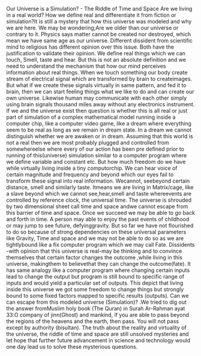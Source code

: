 Our Universe is a Simulation? - The Riddle of Time and Space
Are we living in a real world? How we define real and differentiate it from fiction or simulation?It is still a mystery that how this universe was modeled and why we are here. We may be wondering;Are we older than our universe or contrary to it. Physics says matter cannot be created nor destroyed, which mean we have same age as our universe. Different dissident from scientific mind to religious has different opinion over this issue. Both have the justification to validate their opinion.
We define real things which we can touch, Smell, taste and hear. But this is not an absolute definition   and we need to understand the mechanism that how our mind perceives information about real things. When we touch something our body create stream of electrical signal which are transformed by brain to createimages. But what if we create these signals virtually in same pattern, and fed it to brain, then we can start feeling things what we like to do and can create our own universe. Likewise human may communicate with each other simply using brain signals thousand miles away without any electronics instrument.
If we and the universe exist then question is whether this is all real or just part of simulation  of a complex mathematical model running inside a computer chip, like a computer video game, like a dream where everything seem to be real as long as we remain in dream state. In a dream we cannot distinguish whether we are awaken or in dream.
 Assuming that this world is not a real then we are most probably plugged and controlled from somewhereelse where every of our action has been pre defined prior to running of this(universe) simulation  similar to a computer program where we define variable and constant etc. But how much freedom do we have while virtually living inside a tiny computorchip. We can hear voice of certain magnitude and frequency and beyond which our eyes fail to transform these signal into real information. Wecannot, seebeyond certain distance, smell and similarly taste. Itmeans we are living in Matrix/cage, like a slave beyond which we cannot see,hear,smell and taste whereevents are controlled by reference clock, the universal time. The universe is shrouded by two dimensional sheet call time and space andwe cannot escape from this barrier of time and space. Once we succeed we may be able to go back and forth in time. A person may able to enjoy the past events of childhood or may jump to see future, defyinggravity.
 But so far we have not flourished to do so because of strong dependencies on these universal parameters like Gravity, Time and space and we may not be able to do so as we are tightlybound  like a fix computer program which we may call Fate. Dissidents -with opinion that this universe is real-may be  thinking and to convince themselves that certain factor changes the outcome ,while living in this universe, makingthem to believethat they can change the outcome(fate). It has same analogy like a computer program where  changing certain inputs lead to change the output  but program is still bound to specific range of inputs and would yield a particular set of outputs. This depict that living inside this universe we got some freedom to change things but strongly bound to some fixed factors mapped to specific results (outputs).
Can we can escape from this modeled universe (Simulation)? .We tried to dig out the answer fromMuslim holy book (The Quran) in Surah Ar-Rahman ayat 33:O company of jinn(Ghost) and mankind, if you are able to pass beyond the regions of the heavens and the earth, then pass. You will not pass except by authority (bisultan).
The truth about the reality and virtuality of the universe, the riddle of time and space are still unsolved mysteries and let hope that further future advancement in science and technology would one day lead us to solve these mysterious questions.


















